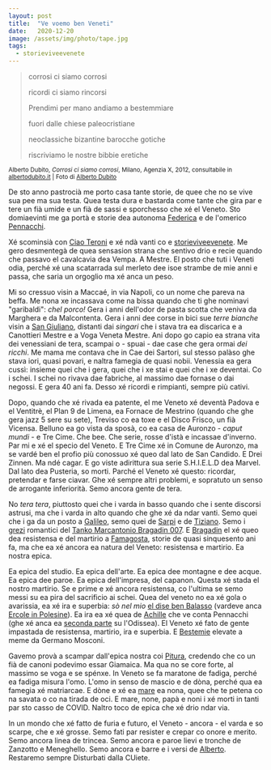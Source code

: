 ```yaml
---
layout: post
title:  "Ve voemo ben Veneti"
date:   2020-12-20
image: /assets/img/photo/tape.jpg
tags:
  - storieviveevenete
---
```


> corrosi ci siamo corrosi
>
> ricordi ci siamo rincorsi
>
> Prendimi per mano andiamo a bestemmiare
>
> fuori dalle chiese paleocristiane
>
> neoclassiche bizantine barocche gotiche
>
> riscriviamo le nostre bibbie eretiche

<small>Alberto Dubito, *Corrosi ci siamo corrosi*, Milano, Agenzia X, 2012, consultabile in [albertodubito.it](http://www.albertodubito.it/PDF/egs_integrale_affiancato.pdf) | Foto di [Alberto Dubito](http://www.albertodubito.it/gallerie/grafiche.php)</small>

De sto anno pastrocià me porto casa tante storie, de quee che no se vive sua pee ma sua testa. Quea testa dura e bastarda come tante che gira par e tere un fià umide e un fià de sassi e sporchesso che xé el Veneto. Sto domiaevinti me ga portà e storie dea autonoma [Federica](https://twitter.com/Lavvelenata) e de l'omerico [Pennacchi](https://twitter.com/Pennacchiiiii).

Xé scominsià con [Ciao Teroni](https://youtu.be/vEtp8qpvcec) e xé ndà vanti co e [storieviveevenete](/liston#storieviveevenete). Me gero desmentegà de quea sensasion strana che sentivo drio e recie quando che passavo el cavalcavia dea Vempa. A Mestre. El posto che tuti i Veneti odia, perché xé una scatarrada sul merleto dee isoe strambe de mie anni e passa, che saria un orgoglio ma xé anca un peso.

Mi so cressuo visin a Maccaé, in via Napoli, co un nome che pareva na beffa. Me nona xe incassava come na bissa quando che ti ghe nominavi "garibaldi": *chel porco!* Gera i anni dell'odor de pasta scotta che veniva da Marghera e da Malcontenta. Gera i anni dee corse in bici sue *terre bianche* visin a [San Giuliano](https://it.wikipedia.org/wiki/Parco_San_Giuliano#Storia), distanti dai *singari* che i stava tra ea discarica e a Canottieri Mestre e a Voga Veneta Mestre. Ani dopo go capio ea strana vita dei venessiani de tera, scampai o - spuai - dae case che gera ormai *dei ricchi*. Me mama me contava che in Cae dei Sartori, sul stesso palàso ghe stava iori, quasi povari, e naltra famegia de quasi nobii. Venessia ea gera cussì: insieme quei che i gera, quei che i xe stai e quei che i xe deventai. Co i schei. I schei no rivava dae fabriche, al massimo dae fornase o dai negossi. E gera 40 ani fa. Desso xé ricordi e rimpianti, sempre più cativi.

Dopo, quando che xé rivada ea patente, el me Veneto xé deventà Padova e el Ventitrè, el Plan 9 de Limena, ea Fornace de Mestrino (quando che ghe gera jazz 5 sere su sete), Treviso co ea toxe e el Disco Frisco, un fià Vicensa. Belluno ea go vista da sposà, co ea casa de Auronzo - *caput mundi* - e Tre Cime. Che bee. Che serie, rosse d'istà e incassae d'inverno. Par mi e xé el specio del Veneto. E Tre Cime xé in Comune de Auronzo, ma se vardé ben el profio più conossuo xé queo dal lato de San Candido. E Drei Zinnen. Ma ndé cagar. E go viste adirittura sua serie S.H.I.E.L.D dea Marvel. Dal lato dea Pusteria, so morti. Parché el Veneto xé questo: ricordar, pretendar e farse ciavar. Ghe xé sempre altri problemi, e sopratuto un senso de arrogante inferiorità. Semo ancora gente de tera.

No *tera tera*, piuttosto quei che i varda in basso quando che i sente discorsi astrusi, ma che i varda in alto quando che ghe xé da ndar vanti. Semo quei che i ga da un posto a [Galileo](https://it.wikipedia.org/wiki/Galileo_Galilei#cite_note-58), semo quei de [Sarpi](https://it.wikipedia.org/wiki/Paolo_Sarpi) e de [Tiziano](https://it.wikipedia.org/wiki/Tiziano_Vecellio). Semo i [grezi](https://youtu.be/0ILHKwfMXKY) romantici del [Tanko Marcantonio Bragadin 007](https://it.wikipedia.org/wiki/Serenissimi). E [Bragadin](https://it.wikipedia.org/wiki/Marcantonio_Bragadin_(generale)) el xé queo dea resistensa e del martirio a [Famagosta](https://it.wikipedia.org/wiki/Assedio_di_Famagosta), storie de quasi sinquesento ani fa, ma che ea xé ancora ea natura del Veneto: resistensa e martirio. Ea nostra epica.

Ea epica del studio. Ea epica dell'arte. Ea epica dee montagne e dee acque. Ea epica dee paroe. Ea epica dell'impresa, del capanon. Questa xé stada el nostro martirio. Se e prime e xé ancora resistensa, co l'ultima se semo messi su ea pira del sacrificio ai schei. Quea del veneto no ea xé gola o avarissia, ea xé ira e superbia: *sò nel mio* [el dise ben Balasso](https://youtu.be/2ANkBjJV1Ug) (vardeve anca [Ercole in Polesine](https://youtu.be/vsj2wCvma3c)). Ea ira ea xé quea de [Achille](https://youtu.be/4Q2CUBHfL9M) che ve conta Pennacchi (ghe xé anca ea [seconda parte](https://youtu.be/zSm6Oht-Jbo) su l'Odissea). El Veneto xé fato de gente impastada de resistensa, martirio, ira e superbia. E [Bestemie](https://youtu.be/tK6SschgDec) elevate a meme da Germano Mosconi.

Gavemo provà a scampar dall'epica nostra coi [Pitura](https://youtu.be/X8RCe7boF18), credendo che co un fià de canoni podevimo essar Giamaica. Ma qua no se core forte, al massimo se voga e se spénxe. In Veneto se fa maratone de fadiga, perché ea fadiga misura l'omo. L'omo in senso de mascio e de dòna, perché qua ea famegia xé matriarcae. E dòne e xé ea [mare](https://youtu.be/FzvIz7GmBAE) ea nona, quee che te petena co na savata o co na tirada de oci. E mare, none, papà e noni i xé morti in tanti par sto casso de COVID. Naltro toco de epica che xé drio ndar via.

In un mondo che xé fatto de furia e futuro, el Veneto - ancora - el varda e so scarpe, che e xé grosse. Semo fati par resister e crepar co onore e merito. Semo ancora linea de trincea. Semo ancora e paroe lievi e tronche de Zanzotto e Meneghello. Semo ancora e barre e i versi de [Alberto](https://youtu.be/ANhlxMAcpXg). Restaremo sempre Disturbati dalla CUiete.
